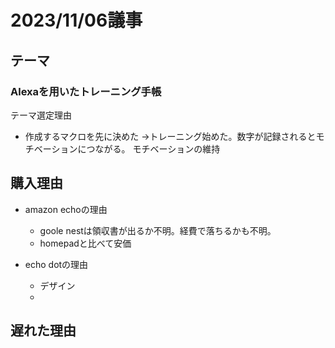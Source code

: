 # 2023/11/06議事
## テーマ
### Alexaを用いたトレーニング手帳

テーマ選定理由
* 作成するマクロを先に決めた
→トレーニング始めた。数字が記録されるとモチベーションにつながる。
モチベーションの維持

## 購入理由
* amazon echoの理由
  * goole nestは領収書が出るか不明。経費で落ちるかも不明。
  * homepadと比べて安価

* echo dotの理由
  * デザイン
  * 

## 遅れた理由